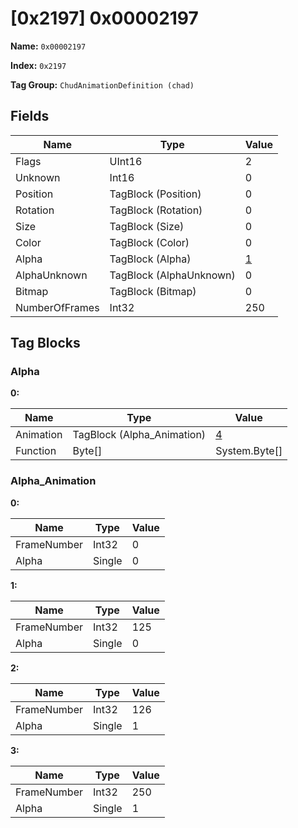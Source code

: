 # [0x2197] 0x00002197

**Name:** ```0x00002197```

**Index:** ```0x2197```

**Tag Group:** ```ChudAnimationDefinition (chad)```

## Fields

Name	| Type	| Value
---	|---	|---	|
Flags	|UInt16	|2
Unknown	|Int16	|0
Position	|TagBlock (Position)	|0
Rotation	|TagBlock (Rotation)	|0
Size	|TagBlock (Size)	|0
Color	|TagBlock (Color)	|0
Alpha	|TagBlock (Alpha)	|[1](#alpha)
AlphaUnknown	|TagBlock (AlphaUnknown)	|0
Bitmap	|TagBlock (Bitmap)	|0
NumberOfFrames	|Int32	|250


## Tag Blocks

### Alpha

**0:**

Name	| Type	| Value
---	|---	|---	|
Animation	|TagBlock (Alpha_Animation)	|[4](#alpha_animation)
Function	|Byte[]	|System.Byte[]


### Alpha_Animation

**0:**

Name	| Type	| Value
---	|---	|---	|
FrameNumber	|Int32	|0
Alpha	|Single	|0


**1:**

Name	| Type	| Value
---	|---	|---	|
FrameNumber	|Int32	|125
Alpha	|Single	|0


**2:**

Name	| Type	| Value
---	|---	|---	|
FrameNumber	|Int32	|126
Alpha	|Single	|1


**3:**

Name	| Type	| Value
---	|---	|---	|
FrameNumber	|Int32	|250
Alpha	|Single	|1


